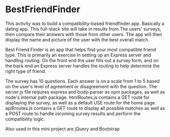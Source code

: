 # BestFriendFinder

This activity was to build a compatibility-based friendfinder app. Basically a dating app. This full-stack site will take in results from The users' surveys, then compare their answers with those from other users. The app will then display the name and picture of the user with the best overall match.

Best Friend Finder is an app that helps find your most compatible friend type. This is primarily an exercise in setting up an Express server and handling routing. On the front end the user fills out a survey form, and on the back end an Express server handles the routing to help determine the right type of friend.

The survey has 10 questions. Each answer is on a scale from 1 to 5 based on the user's level of agreement or disagreement with the question. The server.js file requires express and body-parser as npm packages, as well as node's internal path package. htmlRoutes.js contains a GET route for displaying the survey, as well as a default USE route for the home page. apiRroutes.js contains a GET route to display all possible matches as well as a POST route to handle incoming survey results and perform the compatibility logic.

Also used in this mini project are jQuery and Bootstrap